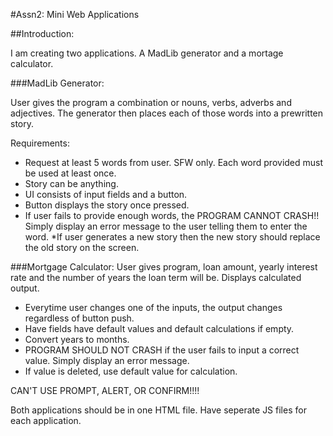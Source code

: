 #Assn2: Mini Web Applications

##Introduction:

I am creating two applications. A MadLib generator and a mortage calculator.

###MadLib Generator:

User gives the program a combination or nouns, verbs, adverbs and adjectives. The generator then places each of those words into a prewritten story.

Requirements:

* Request at least 5 words from user. SFW only. Each word provided must be used at least once.  
* Story can be anything.   
* UI consists of input fields and a button.
* Button displays the story once pressed.
* If user fails to provide enough words, the PROGRAM CANNOT CRASH!! Simply display an error message to the user telling them to enter the word.
*If user generates a new story then the new story should replace the old
story on the screen.  

###Mortgage Calculator:
User gives program, loan amount, yearly interest rate and the number of years the loan term will be. Displays calculated output.

* Everytime user changes one of the inputs, the output changes regardless of button push.
* Have fields have default values and default calculations if empty.
* Convert years to months.
* PROGRAM SHOULD NOT CRASH if the user fails to input a correct value. Simply display an error message. 
* If value is deleted, use default value for calculation.

CAN'T USE PROMPT, ALERT, OR CONFIRM!!!!

Both applications should be in one HTML file.
Have seperate JS files for each application.